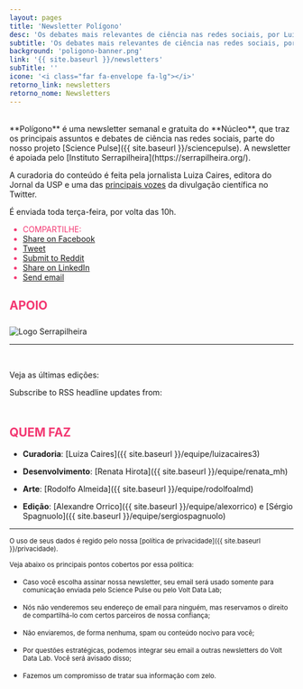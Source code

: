 ```yaml
---
layout: pages
title: 'Newsletter Polígono'
desc: 'Os debates mais relevantes de ciência nas redes sociais, por Luiza Caires'
subtitle: 'Os debates mais relevantes de ciência nas redes sociais, por Luiza Caires'
background: 'poligono-banner.png'
link: '{{ site.baseurl }}/newsletters'
subTitle: ''
icone: '<i class="far fa-envelope fa-lg"></i>'
retorno_link: newsletters
retorno_nome: Newsletters
---
```


<style>
#newsletter_page{
  margin: 0 auto;
}
#newsletter_page label{
  font-size: 1em;
}

img{
  margin: 0 auto;
  text-align: center;
  display: block;
  max-width: 100%;
}

.headline{
    font-weight: 400;
}

.feedburnerFeedBlock ul > li{
  padding-bottom: 7px !important;
  margin-left: -12px
}

.revue-form-actions input {
    background-color: #f33872;
    color: #fff;
    border: 1px solid #f33872;
}

.revue-form-field {
    border: 1px solid #f33872;
}

.share-buttons li{
  color: #f33872 !important;
}

ul.share-buttons i {
    color: #f33872;
}

</style>


<!--
![garimpo logo]({{ site.baseurl }}/img/poligono-header.png)

<div id="newsletter_page" style="margin: 0 auto 20px;max-width: 65%">
<form action="https://sendy.voltdata.info/subscribe" method="POST" accept-charset="utf-8">
  <div class="revue-form-group">
  <input style="max-width:100%" class="revue-form-field" type="email" name="email" id="email" placeholder="EMAIL"/>
<br/>
<input style="max-width:100%" class="revue-form-field" type="text" name="name" id="name" placeholder="NOME" style="max-width:100%"/>
</div>
<div class="revue-form-actions">
  <input type="hidden" name="list" value="7C4Hby3cm472FRL3lYo0Hw"/>
  <input type="hidden" name="subform" value="yes"/>
  <input style="max-width:100%" type="submit" name="submit" id="submit" value="RECEBER DE GRAÇA"/>
  </div>

</form>
</div>

-->

<br>
**Polígono** é uma newsletter semanal e gratuita do **Núcleo**, que traz os principais assuntos e debates de ciência nas redes sociais, parte do nosso projeto [Science Pulse]({{ site.baseurl }}/sciencepulse). A newsletter é apoiada pelo [Instituto Serrapilheira](https://serrapilheira.org/).

A curadoria do conteúdo é feita pela jornalista Luiza Caires, editora do Jornal da USP e uma das [principais vozes](https://abori.com.br/comunicacao/estudo-identifica-as-principais-vozes-da-ciencia-no-twitter-em-2020/) da divulgação científica no Twitter.

É enviada toda terça-feira, por volta das 10h.

<ul class="share-buttons">
  <li>
    <i class="fas fa-share-alt"></i> COMPARTILHE:
  </li>
  <li><a href="https://www.facebook.com/sharer/sharer.php?u=https%3A%2F%2Fnucleo.jor.br%2Fnewsletters%2Fpoligono&quote=Newsletter%20Pol%C3%ADgono%20-%20os%20principais%20debates%20de%20ci%C3%AAncia%20nas%20redes%20sociais" target="_blank" title="Share on Facebook"><i class="fab fa-facebook-square fa-lg" aria-hidden="true"></i><span class="sr-only">Share on Facebook</span></a></li>
  <li><a href="https://twitter.com/intent/tweet?source=https%3A%2F%2Fnucleo.jor.br%2Fnewsletters%2Fpoligono&text=Newsletter%20Pol%C3%ADgono%20-%20os%20principais%20debates%20de%20ci%C3%AAncia%20nas%20redes%20sociais:%20https%3A%2F%2Fnucleo.jor.br%2Fnewsletters%2Fpoligono&via=nucleojor" target="_blank" title="Tweet"><i class="fab fa-twitter-square fa-lg" aria-hidden="true"></i><span class="sr-only">Tweet</span></a></li>
  <li><a href="http://www.reddit.com/submit?url=https%3A%2F%2Fnucleo.jor.br%2Fnewsletters%2Fpoligono&title=Newsletter%20Pol%C3%ADgono%20-%20os%20principais%20debates%20de%20ci%C3%AAncia%20nas%20redes%20sociais" target="_blank" title="Submit to Reddit"><i class="fab fa-reddit-square fa-lg" aria-hidden="true"></i><span class="sr-only">Submit to Reddit</span></a></li>
  <li><a href="http://www.linkedin.com/shareArticle?mini=true&url=https%3A%2F%2Fnucleo.jor.br%2Fnewsletters%2Fpoligono&title=Newsletter%20Pol%C3%ADgono%20-%20os%20principais%20debates%20de%20ci%C3%AAncia%20nas%20redes%20sociais&summary=Newsletter%20Pol%C3%ADgono%20-%20os%20principais%20debates%20de%20ci%C3%AAncia%20nas%20redes%20sociais&source=https%3A%2F%2Fnucleo.jor.br%2Fnewsletters%2Fpoligono" target="_blank" title="Share on LinkedIn"><i class="fab fa-linkedin fa-lg" aria-hidden="true"></i><span class="sr-only">Share on LinkedIn</span></a></li>
  <li><a href="mailto:?subject=Newsletter%20Pol%C3%ADgono%20-%20os%20principais%20debates%20de%20ci%C3%AAncia%20nas%20redes%20sociais&body=Newsletter%20Pol%C3%ADgono%20-%20os%20principais%20debates%20de%20ci%C3%AAncia%20nas%20redes%20sociais:%20https%3A%2F%2Fnucleo.jor.br%2Fnewsletters%2Fpoligono" target="_blank" title="Send email"><i class="fas fa-envelope-square fa-lg" aria-hidden="true"></i><span class="sr-only">Send email</span></a></li>
</ul>

<h2 style="color:#f33872;margin-bottom:25px"> APOIO </h2>

<a href="https://serrapilheira.org/" target="_blank"><img src="https://olz34z4bb51rsojq274o1g19-wpengine.netdna-ssl.com/wp-content/uploads/2020/06/marca-200_.png" alt="Logo Serrapilheira" style="float:left"></a>

<br>


---


<div style="margin-bottom: 50px">
<div class="row">
<div class="col-md-6">

</div>

<div class="col-md-6">
<br>
<p>Veja as últimas edições:</p>

<script src="https://feeds.feedburner.com/poligono-rss-feed?format=sigpro" type="text/javascript" ></script><noscript><p>Subscribe to RSS headline updates from: <a href="https://feeds.feedburner.com/poligono-rss-feed"></a><br/></p></noscript>
</div>
</div>
</div>




<h2 style="color:#f33872"> QUEM FAZ </h2>

- **Curadoria**: [Luiza Caires]({{ site.baseurl }}/equipe/luizacaires3)

- **Desenvolvimento**: [Renata Hirota]({{ site.baseurl }}/equipe/renata_mh)

- **Arte**: [Rodolfo Almeida]({{ site.baseurl }}/equipe/rodolfoalmd)

- **Edição**: [Alexandre Orrico]({{ site.baseurl }}/equipe/alexorrico) e [Sérgio Spagnuolo]({{ site.baseurl }}/equipe/sergiospagnuolo)


<hr>

<small>O uso de seus dados é regido pelo nossa [política de privacidade]({{ site.baseurl }}/privacidade).</small>

<small>Veja abaixo os principais pontos cobertos por essa política:</small>

* <small>Caso você escolha assinar nossa newsletter, seu email será usado somente para comunicação enviada pelo Science Pulse ou pelo Volt Data Lab;</small>

* <small>Nós não venderemos seu endereço de email para ninguém, mas reservamos o direito de compartilhá-lo com certos parceiros de nossa confiança;</small>

* <small>Não enviaremos, de forma nenhuma, spam ou conteúdo nocivo para você;</small>

* <small>Por questões estratégicas, podemos integrar seu email a outras newsletters do Volt Data Lab. Você será avisado disso;</small>

* <small>Fazemos um compromisso de tratar sua informação com zelo.</small>
